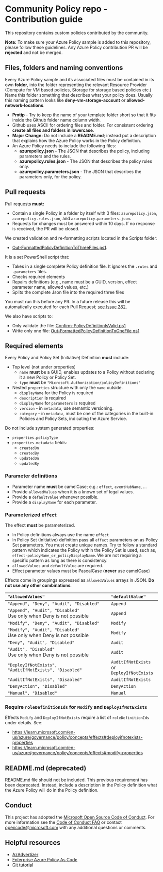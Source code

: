 # Community Policy repo - Contribution guide

This repository contains custom policies contributed by the community.

**Note:** To make sure your Azure Policy sample is added to this repository, please follow these guidelines. Any Azure Policy contribution PR will be **rejected** and not be merged.

## Files, folders and naming conventions

Every Azure Policy sample and its associated files must be contained in its own **folder**, into the folder representing the relevant Resource Provider (Compute for VM based policies, Storage for storage based policies etc.) Name this folder something that describes what your policy does. Usually this naming pattern looks like **deny-vm-storage-account** or **allowed-network-locations**.

- **Protip** - Try to keep the name of your template folder short so that it fits inside the Github folder name column width.
- Github uses ASCII for ordering files and folder. For consistent ordering **create all files and folders in lowercase**.
- **Major Change:** Do not include a **README.md**; instead put a description that explains how the Azure Policy works in the Policy definition.
- An Azure Policy needs to include the following files:
  - **azurepolicy.json** - The JSON that describes the policy, including parameters and the rules.
  - **azurepolicy.rules.json** - The JSON that describes the policy rules only.
  - **azurepolicy.parameters.json** - The JSON that describes the parameters only, for the policy.

## Pull requests

Pull requests **must:**

- Contain a single Policy in a folder by itself with 3 files: `azurepolicy.json`, `azurepolicy.rules.json`, and `azurepolicy.parameters.json`.
- Requests for changes must be answered within 10 days. If no response is received, the PR will be closed.

We created validation and re-formatting scripts located in the Scripts folder:

- [Out-FormattedPolicyDefinitionToThreeFiles.ps1](Scripts/Out-FormattedPolicyDefinitionToThreeFiles.ps1).

It is a set PowerShell script that:

- Takes in a single complete Policy definition file. It ignores the `.rules` and `.parameters` files.
- Checks required elements
- Repairs definitions (e.g., name must be a GUID, version, effect parameter name, allowed values, etc.)
- Splits the complete Json file into the required three files

You must run this before any PR. In a future release this will be automatically executed for each Pull Request; [see Issue 282](https://github.com/Azure/Community-Policy/issues/282).

We also have scripts to:

- Only validate the file: [Confirm-PolicyDefinitionIsValid.ps1](Scripts/Confirm-PolicyDefinitionIsValid.ps1)
- Write only one file: [Out-FormattedPolicyDefinitionToOneFile.ps1](Scripts/Out-FormattedPolicyDefinitionToOneFile.ps1)


## Required elements

Every Policy and Policy Set (Initiative) Definition **must** include:

- Top level (not under properties)
  - `name` **must** be a GUID, enables updates to a Policy without declaring it a new Policy or Policy Set.
  - `type` **must** be `"Microsoft.Authorization/policyDefinitions"`
- Nested `properties` structure with only the `name` outside.
  - `displayName` for the Policy is required
  - `description` is required
  - `displayName` for `parameters` is required
  - `version` - in `metadata`; use semantic versioning.
  - `category` - in `metadata`, must be one of the categories in the built-in Policies and Policy Sets, indicating the Azure Service.

Do not include system generated properties:

- `properties.policyType`
- `properties.metadata` fields:
  - `createdOn`
  - `createdBy`
  - `updatedOn`
  - `updatedBy`

### Parameter definitions

- Parameter name **must** be camelCase; e.g.: `effect`, `eventHubName`, ...
- Provide `allowedValues` when it is a known set of legal values.
- Provide a `defaultValue` whenever possible.
- Provide a `displayName` for each parameter.

### Parameterized `effect`

The effect **must** be parameterized.

- In Policy definitions always use the name `effect`
- In Policy Set (Initiative) definition pass all `effect` parameters on as Policy Set parameters. You must create unique names. Try to follow a standard pattern which indicates the Policy within the Policy Set is used, such as, `effect-policyName_or_policyDisplayName`. We are not requiring a specific pattern as long as there is consistency.
- `allowedValues` and `defaultValue` are required.
- Effect parameter values must be PascalCase (**never** use camelCase)

Effects come in groupings expressed as `allowedValues` arrays in JSON. **Do not use any other combinations**.

| `"allowedValues"`                                                        | `"defaultValue"`                                |
| :----------------------------------------------------------------------- | :---------------------------------------------- |
| `"Append", "Deny", "Audit", "Disabled"`                                  | `Append`                                        |
| `"Append", "Audit", "Disabled"` <br/> Use only when Deny is not possible | `Append`                                        |
| `"Modify", "Deny", "Audit", "Disabled"`                                  | `Modify`                                        |
| `"Modify", "Audit", "Disabled"` <br/> Use only when Deny is not possible | `Modify`                                        |
| `"Deny", "Audit", "Disabled"`                                            | `Audit`                                         |
| `"Audit", "Disabled"` <br/> Use only when Deny is not possible           | `Audit`                                         |
| `"DeployIfNotExists", "AuditIfNotExists", "Disabled"`                    | `AuditIfNotExists` or <br/> `DeployIfNotExists` |
| `"AuditIfNotExists", "Disabled"`                                         | `AuditIfNotExists`                              |
| `"DenyAction", "Disabled"`                                               | `DenyAction`                                    |
| `"Manual", "Disabled"`                                                   | `Manual`                                        |

### Require `roleDefinitionIds` for `Modify` and `DeployIfNotExists`

Effects `Modify` and `DeployIfNotExists` require a list of `roleDefinitionIds` under details. See:

- <https://learn.microsoft.com/en-us/azure/governance/policy/concepts/effects#deployifnotexists-properties>
- <https://learn.microsoft.com/en-us/azure/governance/policy/concepts/effects#modify-properties>

## README.md (deprecated)

README.md file should not be included. This previous requirement has been deprecated. Instead, include a description in the Policy definition what the Azure Policy will do in the Policy definition.

## Conduct

This project has adopted the [Microsoft Open Source Code of Conduct](https://opensource.microsoft.com/codeofconduct/). For more information see the [Code of Conduct FAQ](https://opensource.microsoft.com/codeofconduct/faq/) or contact [opencode@microsoft.com](mailto:opencode@microsoft.com) with any additional questions or comments.

## Helpful resources

- [AzAdvertizer](https://www.azadvertizer.net/index.html)
- [Enterprise Azure Policy As Code](https://aka.ms/epac)
- [Git tutorial](https://guides.github.com/activities/hello-world/)
